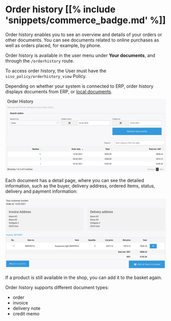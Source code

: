# Order history [[% include 'snippets/commerce_badge.md' %]]

Order history enables you to see an overview and details of your orders or other documents.
You can see documents related to online purchases as well as orders placed, for example, by phone.

Order history is available in the user menu under **Your documents**,
and through the `/orderhistory` route.

To access order history, the User must have the `siso_policy/orderhistory_view` Policy.

Depending on whether your system is connected to ERP, order history displays documents from ERP,
or [local documents](order_history_local_orders.md).


![](../img/orderhistory.png)

Each document has a detail page, where you can see the detailed information, such as the buyer, delivery address, ordered items, status, delivery and payment information:

![](../img/orderhistory_detail.png)

If a product is still available in the shop, you can add it to the basket again. 

Order history supports different document types:

- order
- invoice
- delivery note
- credit memo
